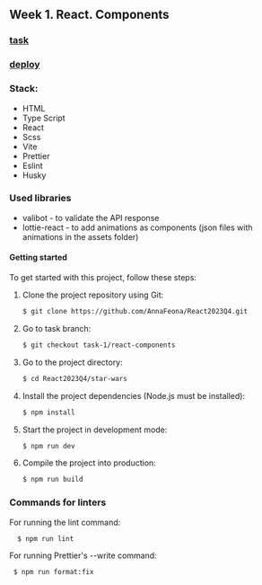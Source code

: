 ## Week 1. React. Components

### [task](https://github.com/rolling-scopes-school/tasks/tree/master/react/modules/module01)

### [deploy](https://annafeona-rs-react-star-wars.netlify.app/)

### Stack:

- HTML
- Type Script
- React
- Scss
- Vite
- Prettier
- Eslint
- Husky

### Used libraries

- valibot - to validate the API response
- lottie-react - to add animations as components
  (json files with animations in the assets folder)

#### Getting started

To get started with this project, follow these steps:

1. Clone the project repository using Git:

   ```bash
   $ git clone https://github.com/AnnaFeona/React2023Q4.git
   ```
2. Go to task branch:
   ```bash
   $ git checkout task-1/react-components
   ```
3. Go to the project directory:
   ```bash
   $ cd React2023Q4/star-wars
   ```
4. Install the project dependencies (Node.js must be installed):
   ```bash
   $ npm install
   ```
5. Start the project in development mode:
   ```bash
   $ npm run dev
   ```
6. Сompile the project into production:
   ```bash
   $ npm run build
   ```

### Commands for linters

For running the lint command:

```bash
  $ npm run lint
```

For running Prettier's --write command:

```bash
 $ npm run format:fix
```
